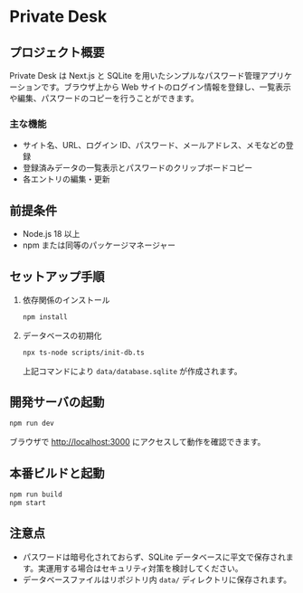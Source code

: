 # Private Desk

## プロジェクト概要

Private Desk は Next.js と SQLite を用いたシンプルなパスワード管理アプリケーションです。ブラウザ上から Web サイトのログイン情報を登録し、一覧表示や編集、パスワードのコピーを行うことができます。

### 主な機能

- サイト名、URL、ログイン ID、パスワード、メールアドレス、メモなどの登録
- 登録済みデータの一覧表示とパスワードのクリップボードコピー
- 各エントリの編集・更新

## 前提条件

- Node.js 18 以上
- npm または同等のパッケージマネージャー

## セットアップ手順

1. 依存関係のインストール
   ```bash
   npm install
   ```
2. データベースの初期化
   ```bash
   npx ts-node scripts/init-db.ts
   ```
   上記コマンドにより `data/database.sqlite` が作成されます。

## 開発サーバの起動

```bash
npm run dev
```

ブラウザで [http://localhost:3000](http://localhost:3000) にアクセスして動作を確認できます。

## 本番ビルドと起動

```bash
npm run build
npm start
```

## 注意点

- パスワードは暗号化されておらず、SQLite データベースに平文で保存されます。実運用する場合はセキュリティ対策を検討してください。
- データベースファイルはリポジトリ内 `data/` ディレクトリに保存されます。

